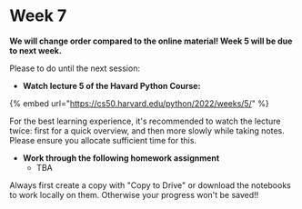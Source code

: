 # Week 7

**We will change order compared to the online material! Week 5 will be due to next week.**

Please to do until the next session:

* **Watch lecture 5 of the Havard Python Course:**

{% embed url="https://cs50.harvard.edu/python/2022/weeks/5/" %}

For the best learning experience, it's recommended to watch the lecture twice: first for a quick overview, and then more slowly while taking notes. Please ensure you allocate sufficient time for this.

* **Work through the following homework assignment**
  * TBA

Always first create a copy with "Copy to Drive" or download the notebooks to work locally on them. Otherwise your progress won't be saved!!

